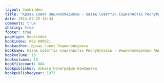 ```yaml
---
layout: bookindex
title: "Қазақ Совет Энциклопедиясы - Қазақ Советтік Социалистік Республикасы - Энциклопедиялык Анықтама"
date: 2014-07-25 16:34
comments: true
sharing: true
footer: true
pagetype: bookindex
bookindex: 002-000021
bookauthor: Қазақ Совет Энциклопедиясы
bookname: Қазақ Советтік Социалистік Республикасы - Энциклопедиялык Анықтама
bookvolume: 13
bookvolumes: 13
bookfilecount: 884
bookpublisher: Алматы Полиграфия Комбинаты
bookpublishedyear: 1973
---
```

